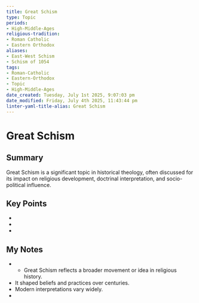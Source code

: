 ```yaml
---
title: Great Schism
type: Topic
periods:
- High-Middle-Ages
religious-tradition:
- Roman Catholic
- Eastern Orthodox
aliases:
- East-West Schism
- Schism of 1054
tags:
- Roman-Catholic
- Eastern-Orthodox
- Topic
- High-Middle-Ages
date_created: Tuesday, July 1st 2025, 9:07:03 pm
date_modified: Friday, July 4th 2025, 11:43:44 pm
linter-yaml-title-alias: Great Schism
---
```


# Great Schism

## Summary
Great Schism is a significant topic in historical theology, often discussed for its impact on religious development, doctrinal interpretation, and socio-political influence.

## Key Points
- 
- 
- 

## My Notes
- - Great Schism reflects a broader movement or idea in religious history.
- It shaped beliefs and practices over centuries.
- Modern interpretations vary widely.
- 